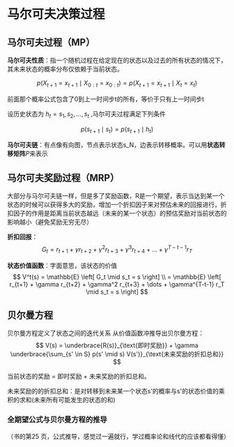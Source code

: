 # 马尔可夫决策过程
## 马尔可夫过程（MP）
**马尔可夫性质**：指一个随机过程在给定现在的状态以及过去的所有状态的情况下，其未来状态的概率分布仅依赖于当前状态。

$$
p(X_{t+1} = x_{t+1} \mid X_{0:t} = x_{0:t}) = p(X_{t+1} = x_{t+1} \mid X_t = x_t) \tag{2.1}
$$

前面那个概率公式包含了0到上一时间步t的所有，等价于只有上一时间步t


设历史状态为 $h_t = {s_1,s_2,...,s_t}$ ,马尔可夫过程满足下列条件

$$
p(s_{t+1} \mid s_t) = p(s_{t+1} \mid h_t)
$$

**马尔可夫链**：有点像有向图，节点表示状态s_N，边表示转移概率。可以用**状态转移矩阵**$P$来表示

## 马尔可夫奖励过程（MRP）
大部分与马尔可夫链一样，但是多了奖励函数，R是一个期望，表示当达到某一个状态的时候可以获得多大的奖励，增加一个折扣因子来对预估未来的回报进行，折扣因子的作用是距离当前状态越远（未来的某一个状态）的预估奖励对当前状态的影响越小（避免奖励无穷无尽）

**折扣回报**：
$$
G_t = r_{t+1} + \gamma r_{t+2} + \gamma^2 r_{t+3} + \gamma^3 r_{t+4} + \dots + \gamma^{T-t-1} r_T
$$

**状态价值函数**：字面意思，该状态的价值
$$
V^t(s) = \mathbb{E} \left[ G_t \mid s_t = s \right] \\
       = \mathbb{E} \left[ r_{t+1} + \gamma r_{t+2} + \gamma^2 r_{t+3} + \dots + \gamma^{T-t-1} r_T \mid s_t = s \right]
$$

## 贝尔曼方程
贝尔曼方程定义了状态之间的迭代关系
从价值函数冲推导出贝尔曼方程：
$$
V(s) = \underbrace{R(s)}_{\text{即时奖励}} + \gamma \underbrace{\sum_{s' \in S} p(s' \mid s) V(s')}_{\text{未来奖励的折扣总和}}
$$

当前状态的奖励 = 即时奖励 + 未来奖励的折扣总和。

未来奖励的的折扣总和：是对转移到未来某一个状态s'的概率与s'的状态价值的乘积的求和(未来所有可能发生的状态的和)

### 全期望公式与贝尔曼方程的推导
（书的第25 页，公式推导，感觉过一遍就行，学过概率论和线代的应该都看得懂）





